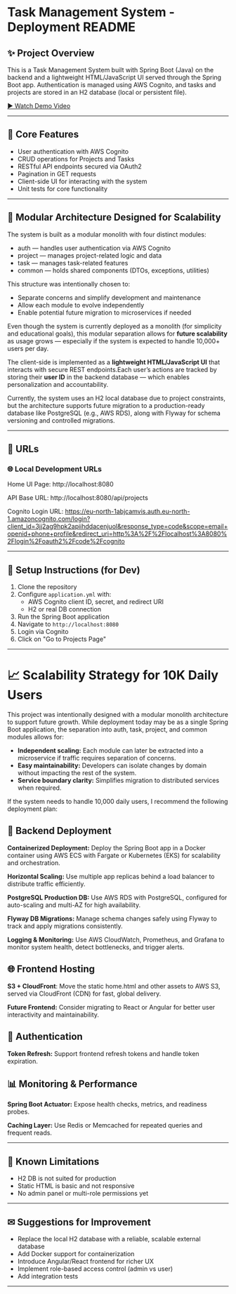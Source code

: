 # Task Management System - Deployment README

## ✨ Project Overview

This is a Task Management System built with Spring Boot (Java) on the backend and a lightweight HTML/JavaScript UI served through the Spring Boot app. Authentication is managed using AWS Cognito, and tasks and projects are stored in an H2 database (local or persistent file).

[▶️ Watch Demo Video](https://raw.githubusercontent.com/maichaouat/task-manager/main/src/main/resources/assets/demo.mp4)

---------

## 🏢 Core Features

* User authentication with AWS Cognito
* CRUD operations for Projects and Tasks
* RESTful API endpoints secured via OAuth2
* Pagination in GET requests
* Client-side UI for interacting with the system
* Unit tests for core functionality 

---------
## 🧩 Modular Architecture Designed for Scalability

The system is built as a modular monolith with four distinct modules:

* auth — handles user authentication via AWS Cognito
* project — manages project-related logic and data
* task — manages task-related features
* common — holds shared components (DTOs, exceptions, utilities)

This structure was intentionally chosen to:

* Separate concerns and simplify development and maintenance
* Allow each module to evolve independently
* Enable potential future migration to microservices if needed

Even though the system is currently deployed as a monolith (for simplicity and educational goals), this modular separation allows for **future scalability** as usage grows — especially if the system is expected to handle 10,000+ users per day.

The client-side is implemented as a **lightweight HTML/JavaScript UI** that interacts with secure REST endpoints.Each user’s actions are tracked by storing their **user ID** in the backend database — which enables personalization and accountability.

Currently, the system uses an H2 local database due to project constraints, but the architecture supports future migration to a production-ready database like PostgreSQL (e.g., AWS RDS), along with Flyway for schema versioning and controlled migrations.

-----------

## 🚀 URLs

### 🌐 Local Development URLs

Home UI Page: http://localhost:8080

API Base URL: http://localhost:8080/api/projects

Cognito Login URL: https://eu-north-1abjcamvis.auth.eu-north-1.amazoncognito.com/login?client_id=3jj2ag9hpk2apiihddacenjuol&response_type=code&scope=email+openid+phone+profile&redirect_uri=http%3A%2F%2Flocalhost%3A8080%2Flogin%2Foauth2%2Fcode%2Fcognito

-------------

## 🔧 Setup Instructions (for Dev)
1. Clone the repository
2. Configure `application.yml` with:
    - AWS Cognito client ID, secret, and redirect URI
    - H2 or real DB connection
3. Run the Spring Boot application
4. Navigate to `http://localhost:8080`
5. Login via Cognito
6. Click on "Go to Projects Page"

------------------
# 📈 Scalability Strategy for 10K Daily Users

This project was intentionally designed with a modular monolith architecture to support future growth. While deployment today may be as a single Spring Boot application, the separation into auth, task, project, and common modules allows for:

* **Independent scaling:** Each module can later be extracted into a microservice if traffic requires separation of concerns.
* **Easy maintainability:** Developers can isolate changes by domain without impacting the rest of the system.
* **Service boundary clarity:** Simplifies migration to distributed services when required.

If the system needs to handle 10,000 daily users, I recommend the following deployment plan:

## 🧱 Backend Deployment

**Containerized Deployment:** Deploy the Spring Boot app in a Docker container using AWS ECS with Fargate or Kubernetes (EKS) for scalability and orchestration.

**Horizontal Scaling:** Use multiple app replicas behind a load balancer to distribute traffic efficiently.

**PostgreSQL Production DB:** Use AWS RDS with PostgreSQL, configured for auto-scaling and multi-AZ for high availability.

**Flyway DB Migrations:** Manage schema changes safely using Flyway to track and apply migrations consistently.

**Logging & Monitoring:** Use AWS CloudWatch, Prometheus, and Grafana to monitor system health, detect bottlenecks, and trigger alerts.


## 🌐 Frontend Hosting

**S3 + CloudFront**: Move the static home.html and other assets to AWS S3, served via CloudFront (CDN) for fast, global delivery.

**Future Frontend:** Consider migrating to React or Angular for better user interactivity and maintainability.

## 🔐 Authentication

**Token Refresh:** Support frontend refresh tokens and handle token expiration.


## 📊 Monitoring & Performance

**Spring Boot Actuator:** Expose health checks, metrics, and readiness probes.

**Caching Layer:** Use Redis or Memcached for repeated queries and frequent reads.


-----

## 🚫 Known Limitations
- H2 DB is not suited for production
- Static HTML is basic and not responsive
- No admin panel or multi-role permissions yet

---

## ✉ Suggestions for Improvement
- Replace the local H2 database with a reliable, scalable external database
- Add Docker support for containerization
- Introduce Angular/React frontend for richer UX
- Implement role-based access control (admin vs user)
- Add integration tests

-------
